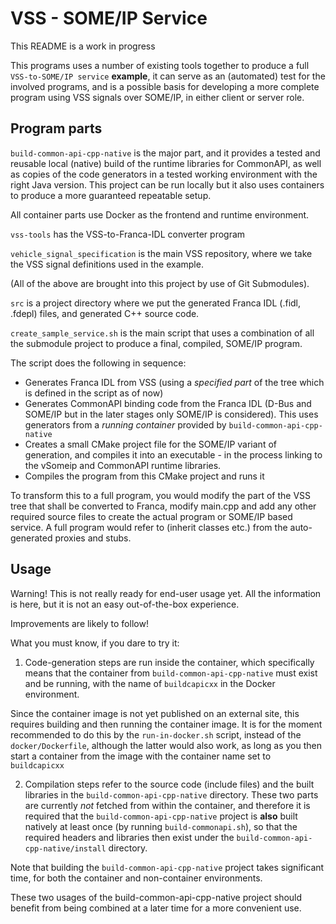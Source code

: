 VSS - SOME/IP Service
=====================

This README is a work in progress

This programs uses a number of existing tools together to produce
a full `VSS-to-SOME/IP service` **example**, it can serve as an (automated)
test for the involved programs, and is a possible basis for developing a more
complete program using VSS signals over SOME/IP, in either client or server
role.

Program parts
-------------

`build-common-api-cpp-native` is the major part, and it provides a tested
and reusable local (native) build of the runtime libraries for CommonAPI,
as well as copies of the code generators in a tested working
environment with the right Java version.  This project can be run locally
but it also uses containers to produce a more guaranteed repeatable setup.

All container parts use Docker as the frontend and runtime environment.

`vss-tools` has the VSS-to-Franca-IDL converter program

`vehicle_signal_specification` is the main VSS repository, where we take
the VSS signal definitions used in the example.

(All of the above are brought into this project by use of Git Submodules).

`src` is a project directory where we put the generated Franca IDL (.fidl,
.fdepl) files, and generated C++ source code.

`create_sample_service.sh` is the main script that uses a combination of
all the submodule project to produce a final, compiled, SOME/IP program.

The script does the following in sequence:

- Generates Franca IDL from VSS (using a _specified part_ of the tree which
is defined in the script as of now)
- Generates CommonAPI binding code from the Franca IDL (D-Bus and SOME/IP
but in the later stages only SOME/IP is considered).  This uses generators
from a _running container_ provided by `build-common-api-cpp-native`
- Creates a small CMake project file for the SOME/IP variant of generation,
and compiles it into an executable - in the process linking to the
vSomeip and CommonAPI runtime libraries.
- Compiles the program from this CMake project and runs it

To transform this to a full program, you would modify the part of the VSS tree
that shall be converted to Franca, modify main.cpp and add any other
required source files to create the actual program or SOME/IP based
service.  A full program would refer to (inherit classes etc.) from the
auto-generated proxies and stubs.

Usage
-----

Warning!  This is not really ready for end-user usage yet.  All the
information is here, but it is not an easy out-of-the-box experience.

Improvements are likely to follow!

What you must know, if you dare to try it:

1. Code-generation steps are run inside the container, which specifically means
that the container from `build-common-api-cpp-native` must exist and be
running, with the name of `buildcapicxx` in the Docker environment.

Since the container image is not yet published on an external site, this
requires building and then running the container image.  It is for the moment
recommended to do this by the `run-in-docker.sh` script, instead of the
`docker/Dockerfile`, although the latter would also work, as long as you then
start a container from the image with the container name set to `buildcapicxx`

2. Compilation steps refer to the source code (include files) and the built
libraries in the `build-common-api-cpp-native` directory.  These two parts are
currently _not_ fetched from within the container, and therefore it is
required that the `build-common-api-cpp-native` project is **also** built
natively at least once (by running `build-commonapi.sh`), so that the required
headers and libraries then exist under the
`build-common-api-cpp-native/install` directory.

Note that building the `build-common-api-cpp-native` project takes significant
time, for both the container and non-container environments.

These two usages of the build-common-api-cpp-native project should benefit
from being combined at a later time for a more convenient use.
